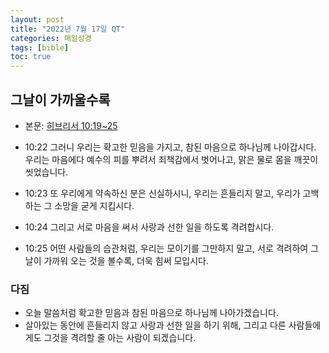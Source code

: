 ```yaml
---
layout: post
title: "2022년 7월 17일 QT"
categories: 매일성경
tags: [bible]
toc: true
---
```


## 그날이 가까울수록
- 본문: [히브리서 10:19~25](https://www.bskorea.or.kr/bible/korbibReadpage.php?version=SAENEW&book=heb&chap=10&sec=19&cVersion=&fontSize=15px&fontWeight=normal#focus)

- 10:22 그러니 우리는 확고한 믿음을 가지고, 참된 마음으로 하나님께 나아갑시다. 우리는 마음에다 예수의 피를 뿌려서 죄책감에서 벗어나고, 맑은 물로 몸을 깨끗이 씻었습니다.
- 10:23 또 우리에게 약속하신 분은 신실하시니, 우리는 흔들리지 말고, 우리가 고백하는 그 소망을 굳게 지킵시다.
- 10:24 그리고 서로 마음을 써서 사랑과 선한 일을 하도록 격려합시다.
- 10:25 어떤 사람들의 습관처럼, 우리는 모이기를 그만하지 말고, 서로 격려하여 그 날이 가까워 오는 것을 볼수록, 더욱 힘써 모입시다.

### 다짐
- 오늘 말씀처럼 확고한 믿음과 참된 마음으로 하나님께 나아가겠습니다.
- 살아있는 동안에 흔들리지 않고 사랑과 선한 일을 하기 위해, 그리고 다른 사람들에게도 그것을 격려할 줄 아는 사람이 되겠습니다.
